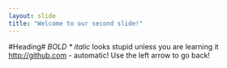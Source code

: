 ```yaml
---
layout: slide
title: "Welcome to our second slide!"
---
```

#Heading#
*BOLD * _italic_* looks stupid unless you are learning it
http://github.com - automatic!
Use the left arrow to go back!
